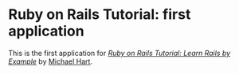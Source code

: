 # Ruby on Rails Tutorial: first application

This is the first application for
[*Ruby on Rails Tutorial: Learn Rails by Example*](http://railstutorial.org/) 
by [Michael Hart](http://michaelhart1.com/).
